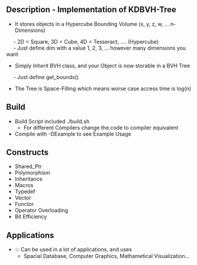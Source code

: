 ## Description - Implementation of KDBVH-Tree

- It stores objects in a Hypercube Bounding Volume (x, y, z, w, ... n-Dimensions)  

&nbsp;&nbsp;&nbsp;&nbsp;&nbsp;- 2D = Square, 3D = Cube, 4D = Tesseract, .... (Hypercube)  
&nbsp;&nbsp;&nbsp;&nbsp;&nbsp;- Just define dim with a value 1, 2, 3, ... however many dimensions you want

- Simply Inherit BVH class, and your Object is now storable in a BVH Tree  

&nbsp;&nbsp;&nbsp;&nbsp;&nbsp;- Just define get_bounds()  

- The Tree is Space-Filling which means worse case access time is log(n)  

## Build

- Build Script included ./build.sh
  - For different Compilers change the code to compiler equivalent
- Compile with -DExample to see Example Usage

## Constructs
- Shared_Ptr
- Polymorphism
- Inheritance
- Macros
- Typedef
- Vector
- Functor
- Operator Overloading
- Bit Efficiency
      
## Applications 
- :collision: Can be used in a lot of applications, and uses
  - Spacial Database, Computer Graphics, Mathametical Visualization...
